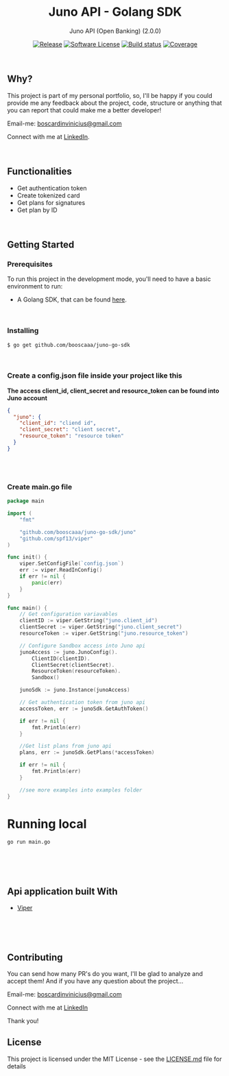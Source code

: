 <p align="center">
  <h1 align="center">Juno API - Golang SDK</h1>
  <p align="center">Juno API (Open Banking) (2.0.0) </p>
  <p align="center">
    <a href="https://github.com/booscaaa/juno-go-sdk/releases/latest"><img alt="Release" src="https://img.shields.io/github/v/release/booscaaa/juno-go-sdk.svg?style=for-the-badge"></a>
    <a href="/LICENSE"><img alt="Software License" src="https://img.shields.io/badge/license-MIT-red.svg?style=for-the-badge"></a>
    <a href="https://github.com/booscaaa/juno-go-sdk/actions/workflows/test.yaml"><img alt="Build status" src="https://img.shields.io/github/workflow/status/booscaaa/juno-go-sdk/Test?style=for-the-badge"></a>
    <a href="https://codecov.io/gh/booscaaa/juno-go-sdk"><img alt="Coverage" src="https://img.shields.io/codecov/c/github/booscaaa/juno-go-sdk/master.svg?style=for-the-badge"></a>
  </p>
</p>

<br>

## Why?

This project is part of my personal portfolio, so, I'll be happy if you could provide me any feedback about the project, code, structure or anything that you can report that could make me a better developer!

Email-me: boscardinvinicius@gmail.com

Connect with me at [LinkedIn](https://www.linkedin.com/in/booscaaa/).

<br>

## Functionalities

- Get authentication token
- Create tokenized card
- Get plans for signatures
- Get plan by ID

<br>

## Getting Started

### Prerequisites

To run this project in the development mode, you'll need to have a basic environment to run:

- A Golang SDK, that can be found [here](https://golang.org/).

<br>

### Installing

```bash
$ go get github.com/booscaaa/juno-go-sdk
```

<br>

### Create a config.json file inside your project like this
**The access client_id, client_secret and resource_token can be found into Juno account**
```json
{
  "juno": {
    "client_id": "cliend id",
    "client_secret": "client secret",
    "resource_token": "resource token"
  }
}
```
<br>
<br>

### Create main.go file
```go
package main

import (
    "fmt"

    "github.com/booscaaa/juno-go-sdk/juno"
    "github.com/spf13/viper"
)

func init() {
    viper.SetConfigFile(`config.json`)
    err := viper.ReadInConfig()
    if err != nil {
        panic(err)
    }
}

func main() {
    // Get configuration variavables
    clientID := viper.GetString("juno.client_id")
    clientSecret := viper.GetString("juno.client_secret")
    resourceToken := viper.GetString("juno.resource_token")

    // Configure Sandbox access into Juno api
    junoAccess := juno.JunoConfig().
        ClientID(clientID).
        ClientSecret(clientSecret).
        ResourceToken(resourceToken).
        Sandbox()

    junoSdk := juno.Instance(junoAccess)

    // Get authentication token from juno api
    accessToken, err := junoSdk.GetAuthToken()

    if err != nil {
        fmt.Println(err)
    }

    //Get list plans from juno api
    plans, err := junoSdk.GetPlans(*accessToken)

    if err != nil {
        fmt.Println(err)
    }

    //see more examples into examples folder
}
```

# Running local

```bash
go run main.go
```


<br>
<br>
<br>


## Api application built With

- [Viper](https://github.com/spf13/viper)

<br>
<br>
<br>

## Contributing

You can send how many PR's do you want, I'll be glad to analyze and accept them! And if you have any question about the project...

Email-me: boscardinvinicius@gmail.com

Connect with me at [LinkedIn](https://www.linkedin.com/in/booscaaa/)

Thank you!

## License

This project is licensed under the MIT License - see the [LICENSE.md](https://github.com/booscaaa/juno-go-sdk/blob/master/LICENSE) file for details